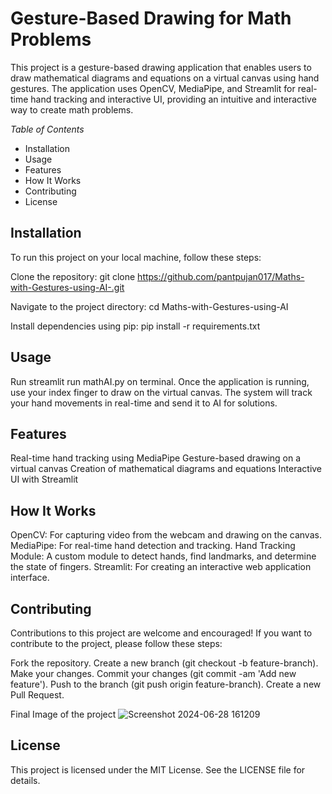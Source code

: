 # Gesture-Based Drawing for Math Problems

This project is a gesture-based drawing application that enables users to draw mathematical diagrams and equations on a virtual canvas using hand gestures. The application uses OpenCV, MediaPipe, and Streamlit 
for real-time hand tracking and interactive UI, providing an intuitive and interactive way to create math problems.

*Table of Contents*

- Installation
- Usage
- Features
- How It Works
- Contributing
- License

## Installation
To run this project on your local machine, follow these steps:

Clone the repository: git clone https://github.com/pantpujan017/Maths-with-Gestures-using-AI-.git

Navigate to the project directory: cd Maths-with-Gestures-using-AI

Install dependencies using pip: pip install -r requirements.txt

## Usage
Run streamlit run mathAI.py on terminal.
Once the application is running, use your index finger to draw on the virtual canvas. The system will track your hand movements in real-time and send it to AI for solutions.

## Features
Real-time hand tracking using MediaPipe
Gesture-based drawing on a virtual canvas
Creation of mathematical diagrams and equations
Interactive UI with Streamlit

## How It Works
OpenCV: For capturing video from the webcam and drawing on the canvas.
MediaPipe: For real-time hand detection and tracking.
Hand Tracking Module: A custom module to detect hands, find landmarks, and determine the state of fingers.
Streamlit: For creating an interactive web application interface.

## Contributing
Contributions to this project are welcome and encouraged! If you want to contribute to the project, please follow these steps:

Fork the repository.
Create a new branch (git checkout -b feature-branch).
Make your changes.
Commit your changes (git commit -am 'Add new feature').
Push to the branch (git push origin feature-branch).
Create a new Pull Request.

Final Image of the project
![Screenshot 2024-06-28 161209](https://github.com/pantpujan017/Maths-with-Gestures-using-AI-/assets/173246130/3c3ffd87-fc9c-41e1-9580-ed5b614fa9d3)





## License
This project is licensed under the MIT License. See the LICENSE file for details.
